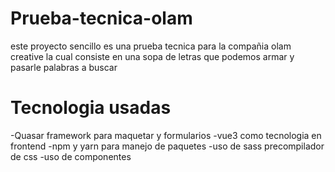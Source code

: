 # Prueba-tecnica-olam
este proyecto sencillo es una prueba tecnica para la compañia olam creative la cual consiste en una sopa de letras que podemos armar y pasarle palabras a buscar
# Tecnologia usadas
-Quasar framework para maquetar y formularios
-vue3 como tecnologia en frontend
-npm y yarn para manejo de paquetes
-uso de sass precompilador de css
-uso de componentes 
